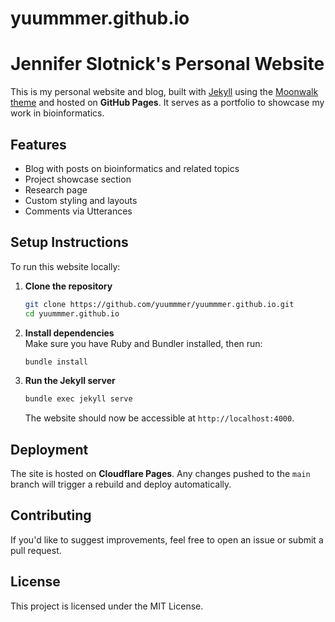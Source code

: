 # yuummmer.github.io
# Jennifer Slotnick's Personal Website

This is my personal website and blog, built with [Jekyll](https://jekyllrb.com/) using the [Moonwalk theme](https://github.com/abhinavs/moonwalk) and hosted on **GitHub Pages**. It serves as a portfolio to showcase my work in bioinformatics.

## Features
- Blog with posts on bioinformatics and related topics
- Project showcase section
- Research page
- Custom styling and layouts
- Comments via Utterances

## Setup Instructions
To run this website locally:

1. **Clone the repository**  
   ```sh
   git clone https://github.com/yuummmer/yuummmer.github.io.git
   cd yuummmer.github.io
   ```

2. **Install dependencies**  
   Make sure you have Ruby and Bundler installed, then run:
   ```sh
   bundle install
   ```

3. **Run the Jekyll server**  
   ```sh
   bundle exec jekyll serve
   ```
   The website should now be accessible at `http://localhost:4000`.

## Deployment
The site is hosted on **Cloudflare Pages**. Any changes pushed to the `main` branch will trigger a rebuild and deploy automatically.

## Contributing
If you'd like to suggest improvements, feel free to open an issue or submit a pull request.

## License
This project is licensed under the MIT License.
```